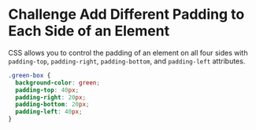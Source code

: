 # Challenge Add Different Padding to Each Side of an Element

CSS allows you to control the padding of an element on all four sides with `padding-top`, `padding-right`, `padding-bottom`, and `padding-left` attributes.

```css
.green-box {
  background-color: green;
  padding-top: 40px;
  padding-right: 20px;
  padding-bottom: 20px;
  padding-left: 40px;
}
```
